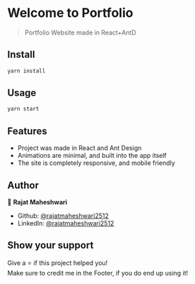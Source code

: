 # Welcome to Portfolio

> Portfolio Website made in React+AntD

## Install

```sh
yarn install
```

## Usage

```sh
yarn start
```

## Features

- Project was made in React and Ant Design
- Animations are minimal, and built into the app itself
- The site is completely responsive, and mobile friendly

## Author

👤 **Rajat Maheshwari**

- Github: [@rajatmaheshwari2512](https://github.com/rajatmaheshwari2512)
- LinkedIn: [@rajatmaheshwari2512](https://linkedin.com/in/rajatmaheshwari2512)

## Show your support

Give a ⭐️ if this project helped you! <br/>
Make sure to credit me in the Footer, if you do end up using it!

